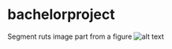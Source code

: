 # bachelorproject
Segment ruts image part from a figure
![alt text](https://raw.githubusercontent.com/bbzzyy/bachelorproject/edit/master/3.png)

